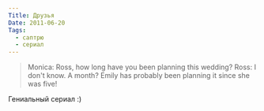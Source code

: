 ```yaml
---
Title: Друзья
Date: 2011-06-20
Tags:
  - саптрю
  - сериал
---
```


> Monica: Ross, how long have you been planning this wedding?
> Ross: I don't know. A month?
> Emily has probably been planning it since she was five!

Гениальный сериал :)